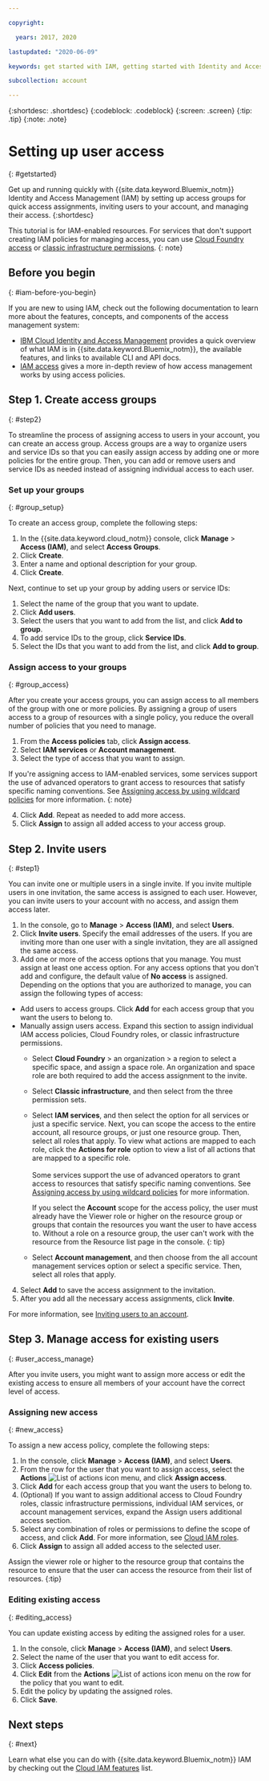 ```yaml
---

copyright:

  years: 2017, 2020

lastupdated: "2020-06-09"

keywords: get started with IAM, getting started with Identity and Access Management tutorial, IAM tutorial, IAM quick start, resource group, access group, access policy, inviting users

subcollection: account

---
```


{:shortdesc: .shortdesc}
{:codeblock: .codeblock}
{:screen: .screen}
{:tip: .tip}
{:note: .note}

# Setting up user access
{: #getstarted}

Get up and running quickly with {{site.data.keyword.Bluemix_notm}} Identity and Access Management (IAM) by setting up access groups for quick access assignments, inviting users to your account, and managing their access.
{:shortdesc}

This tutorial is for IAM-enabled resources. For services that don't support creating IAM policies for managing access, you can use [Cloud Foundry access](/docs/account?topic=account-cfaccess) or [classic infrastructure permissions](/docs/account?topic=account-infrapermission).
{: note}

## Before you begin
{: #iam-before-you-begin}

If you are new to using IAM, check out the following documentation to learn more about the features, concepts, and components of the access management system:

* [IBM Cloud Identity and Access Management](/docs/account?topic=account-iamoverview) provides a quick overview of what IAM is in {{site.data.keyword.Bluemix_notm}}, the available features, and links to available CLI and API docs.
* [IAM access](/docs/account?topic=account-userroles) gives a more in-depth review of how access management works by using access policies.


## Step 1. Create access groups
{: #step2}

To streamline the process of assigning access to users in your account, you can create an access group. Access groups are a way to organize users and service IDs so that you can easily assign access by adding one or more policies for the entire group. Then, you can add or remove users and service IDs as needed instead of assigning individual access to each user.

### Set up your groups
{: #group_setup}

To create an access group, complete the following steps:

1. In the {{site.data.keyword.cloud_notm}} console, click **Manage** &gt; **Access (IAM)**, and select **Access Groups**.
2. Click **Create**.
3. Enter a name and optional description for your group.
4. Click **Create**.

Next, continue to set up your group by adding users or service IDs:

1. Select the name of the group that you want to update.
2. Click **Add users**.
3. Select the users that you want to add from the list, and click **Add to group**.
4. To add service IDs to the group, click **Service IDs**.
5. Select the IDs that you want to add from the list, and click **Add to group**.

### Assign access to your groups
{: #group_access}

After you create your access groups, you can assign access to all members of the group with one or more policies. By assigning a group of users access to a group of resources with a single policy, you reduce the overall number of policies that you need to manage.

1. From the **Access policies** tab, click **Assign access**. 
2. Select **IAM services** or **Account management**.
3. Select the type of access that you want to assign.

  If you're assigning access to IAM-enabled services, some services support the use of advanced operators to grant access to resources that satisfy specific naming conventions. See [Assigning access by using wildcard policies](/docs/account?topic=account-wildcard) for more information. 
  {: note}
  
4. Click **Add**. Repeat as needed to add more access.
5. Click **Assign** to assign all added access to your access group. 

## Step 2. Invite users 
{: #step1}

You can invite one or multiple users in a single invite. If you invite multiple users in one invitation, the same access is assigned to each user. However, you can invite users to your account with no access, and assign them access later.

1. In the console, go to **Manage** &gt; **Access (IAM)**, and select **Users**.
2. Click **Invite users**.
Specify the email addresses of the users. If you are inviting more than one user with a single invitation, they are all assigned the same access.
3. Add one or more of the access options that you manage. You must assign at least one access option. For any access options that you don't add and configure, the default value of **No access** is assigned. Depending on the options that you are authorized to manage, you can assign the following types of access:

  * Add users to access groups. Click **Add** for each access group that you want the users to belong to. 
  * Manually assign users access. Expand this section to assign individual IAM access policies, Cloud Foundry roles, or classic infrastructure permissions.
     * Select **Cloud Foundry** > an organization > a region to select a specific space, and assign a space role. An organization and space role are both required to add the access assignment to the invite.
     * Select **Classic infrastructure**, and then select from the three permission sets.
     * Select **IAM services**, and then select the option for all services or just a specific service. Next, you can scope the access to the entire account, all resource groups, or just one resource group. Then, select all roles that apply. To view what actions are mapped to each role, click the **Actions for role** option to view a list of all actions that are mapped to a specific role. <br><br> Some services support the use of advanced operators to grant access to resources that satisfy specific naming conventions. See [Assigning access by using wildcard policies](/docs/account?topic=account-wildcard) for more information. 
     
         If you select the **Account** scope for the access policy, the user must already have the Viewer role or higher on the resource group or groups that contain the resources you want the user to have access to. Without a role on a resource group, the user can't work with the resource from the Resource list page in the console.
         {: tip}
     
     * Select **Account management**, and then choose from the all account management services option or select a specific service. Then, select all roles that apply.
  
4. Select **Add** to save the access assignment to the invitation.
5. After you add all the necessary access assignments, click **Invite**.

For more information, see [Inviting users to an account](/docs/account?topic=account-iamuserinv).


## Step 3. Manage access for existing users
{: #user_access_manage}

After you invite users, you might want to assign more access or edit the existing access to ensure all members of your account have the correct level of access.

### Assigning new access
{: #new_access}

To assign a new access policy, complete the following steps:

1. In the console, click **Manage** > **Access (IAM)**, and select **Users**.
2. From the row for the user that you want to assign access, select the **Actions** ![List of actions icon](../icons/action-menu-icon.svg) menu, and click **Assign access**.
3. Click **Add** for each access group that you want the users to belong to.
4. (Optional) If you want to assign additional access to Cloud Foundry roles, classic infrastructure permissions, individual IAM services, or account management services, expand the Assign users additional access section.
5. Select any combination of roles or permissions to define the scope of access, and click **Add**. For more information, see [Cloud IAM roles](/docs/iam?topic=iam-iamusermanrol#iamusermanrol).
7. Click **Assign** to assign all added access to the selected user. 
    
Assign the viewer role or higher to the resource group that contains the resource to ensure that the user can access the resource from their list of resources.
{:tip}

### Editing existing access
{: #editing_access}

You can update existing access by editing the assigned roles for a user.

1. In the console, click **Manage** &gt; **Access (IAM)**, and select **Users**.
2. Select the name of the user that you want to edit access for.
3. Click **Access policies**.
4. Click **Edit** from the **Actions** ![List of actions icon](../icons/action-menu-icon.svg) menu on the row for the policy that you want to edit.
4. Edit the policy by updating the assigned roles.
5. Click **Save**.


## Next steps
{: #next}

Learn what else you can do with {{site.data.keyword.Bluemix_notm}} IAM by checking out the [Cloud IAM features](/docs/account?topic=account-iamoverview#features) list.
